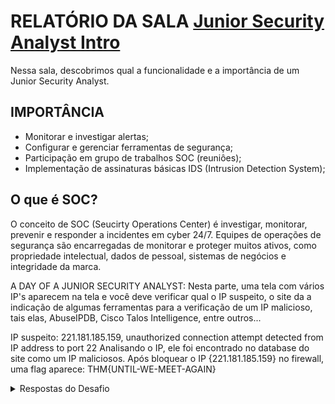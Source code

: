 # RELATÓRIO DA SALA [Junior Security Analyst Intro](https://tryhackme.com/r/room/jrsecanalystintrouxo)
Nessa sala, descobrimos qual a funcionalidade e a importância de um Junior Security Analyst.


## IMPORTÂNCIA

* Monitorar e investigar alertas;
* Configurar e gerenciar ferramentas de segurança;
* Participação em grupo de trabalhos SOC (reuniôes);
* Implementação de assinaturas básicas IDS (Intrusion Detection System);

## O que é SOC?
O conceito de SOC (Seucirty Operations Center) é investigar, monitorar, prevenir e responder a incidentes em cyber 24/7.
Equipes de operações de segurança são encarregadas de monitorar e proteger muitos ativos, como propriedade intelectual, dados de pessoal, sistemas de negócios e integridade da marca. 

A DAY OF A JUNIOR SECURITY ANALYST:
Nesta parte, uma tela com vários IP's aparecem na tela e você deve verificar qual o IP suspeito, o site da a indicação de algumas ferramentas para a verificação de um IP malicioso, tais elas, AbuseIPDB, Cisco Talos Intelligence, entre outros...

IP suspeito: 221.181.185.159, unauthorized connection attempt detected from IP address to port 22
Analisando o IP, ele foi encontrado no database do site como um IP maliciosos.
Após bloquear o IP {221.181.185.159} no firewall, uma flag aparece: THM{UNTIL-WE-MEET-AGAIN}



<details>
<summary>Respostas do Desafio</summary>

1.   **Triage Specialist**
2.   **MARCAR COMO COMPLETA**
3.   **flag{221.181.185.159}**
4.   **flag{Will Griffin}**
5.   **flag{THM{UNTIL-WE-MEET-AGAIN>**
   
</details>
